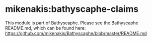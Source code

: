 # mikenakis:bathyscaphe-claims

This module is part of Bathyscaphe.
Please see the Bathyscaphe README.md, which can be found here:
https://github.com/mikenakis/Bathyscaphe/blob/master/README.md
